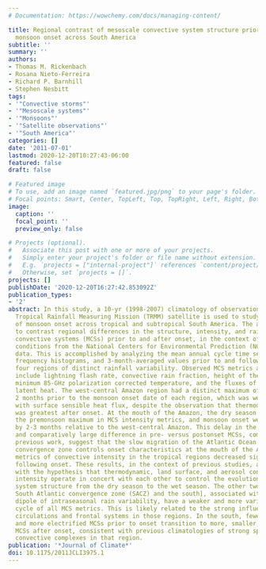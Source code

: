 ```yaml
---
# Documentation: https://wowchemy.com/docs/managing-content/

title: Regional contrast of mesoscale convective system structure prior to and during
  monsoon onset across South America
subtitle: ''
summary: ''
authors:
- Thomas M. Rickenbach
- Rosana Nieto-Ferreira
- Richard P. Barnhill
- Stephen Nesbitt
tags:
- '"Convective storms"'
- '"Mesoscale systems"'
- '"Monsoons"'
- '"Satellite observations"'
- '"South America"'
categories: []
date: '2011-07-01'
lastmod: 2020-12-20T10:27:43-06:00
featured: false
draft: false

# Featured image
# To use, add an image named `featured.jpg/png` to your page's folder.
# Focal points: Smart, Center, TopLeft, Top, TopRight, Left, Right, BottomLeft, Bottom, BottomRight.
image:
  caption: ''
  focal_point: ''
  preview_only: false

# Projects (optional).
#   Associate this post with one or more of your projects.
#   Simply enter your project's folder or file name without extension.
#   E.g. `projects = ["internal-project"]` references `content/project/deep-learning/index.md`.
#   Otherwise, set `projects = []`.
projects: []
publishDate: '2020-12-20T16:27:42.853092Z'
publication_types:
- '2'
abstract: In this study, a 10-yr (1998-2007) climatology of observations from the
  Tropical Rainfall Measuring Mission (TRMM) satellite is used to study regional mechanisms
  of monsoon onset across tropical and subtropical South America. The approach is
  to contrast regional differences in the structure, intensity, and rainfall of mesoscale
  convective systems (MCSs) prior to and after onset, in the context of thermodynamic
  conditions from the National Centers for Environmental Prediction (NCEP) reanalysis
  data. This is accomplished by analyzing the mean annual cycle time series, 10-yr
  frequency histograms, and 3-month-averaged values prior to and following onset in
  four regions of distinct rainfall variability. Observed MCS metrics and NCEP variables
  include lightning flash rate, convective rain fraction, height of the 30-dBZ isosurface,
  minimum 85-GHz polarization corrected temperature, and the fluxes of sensible and
  latent heat. The west-central Amazon region had a distinct maximum of MCS intensity
  2 months prior to the monsoon onset date of each region, which was well correlated
  with surface sensible heat flux, despite the observation that thermodynamic instability
  was greatest after onset. At the mouth of the Amazon, the dry season rainfall minimum,
  the premonsoon maximum in MCS intensity metrics, and monsoon onset were all delayed
  by 2-3 months relative to the west-central Amazon. This delay in the annual cycle
  and comparatively large difference in pre- versus postonset MCSs, combined with
  previous work, suggest that the slow migration of the Atlantic Ocean intertropical
  convergence zone controls onset characteristics at the mouth of the Amazon. All
  metrics of convective intensity in the tropical regions decreased significantly
  following onset. These results, in the context of previous studies, are consistent
  with the hypothesis that thermodynamic, land surface, and aerosol controls on MCS
  intensity operate in concert with each other to control the evolution of precipitation
  system structure from the dry season to the wet season. The other two regions [the
  South Atlantic convergence zone (SACZ) and the south], associated with the well-documented
  dipole of intraseasonal rain variability, have a weaker and more variable annual
  cycle of all MCS metrics. This is likely related to the strong influence of baroclinic
  circulations and frontal systems in those regions. In the south, fewer but larger
  and more electrified MCSs prior to onset transition to more, smaller, and less electrified
  MCSs after onset, consistent with previous climatologies of strong springtime mesoscale
  convective complexes in that region.
publication: '*Journal of Climate*'
doi: 10.1175/2011JCLI3975.1
---
```

